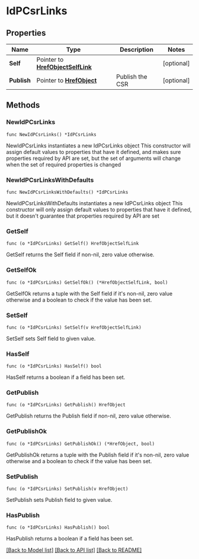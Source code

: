 # IdPCsrLinks

## Properties

Name | Type | Description | Notes
------------ | ------------- | ------------- | -------------
**Self** | Pointer to [**HrefObjectSelfLink**](HrefObjectSelfLink.md) |  | [optional] 
**Publish** | Pointer to [**HrefObject**](HrefObject.md) | Publish the CSR | [optional] 

## Methods

### NewIdPCsrLinks

`func NewIdPCsrLinks() *IdPCsrLinks`

NewIdPCsrLinks instantiates a new IdPCsrLinks object
This constructor will assign default values to properties that have it defined,
and makes sure properties required by API are set, but the set of arguments
will change when the set of required properties is changed

### NewIdPCsrLinksWithDefaults

`func NewIdPCsrLinksWithDefaults() *IdPCsrLinks`

NewIdPCsrLinksWithDefaults instantiates a new IdPCsrLinks object
This constructor will only assign default values to properties that have it defined,
but it doesn't guarantee that properties required by API are set

### GetSelf

`func (o *IdPCsrLinks) GetSelf() HrefObjectSelfLink`

GetSelf returns the Self field if non-nil, zero value otherwise.

### GetSelfOk

`func (o *IdPCsrLinks) GetSelfOk() (*HrefObjectSelfLink, bool)`

GetSelfOk returns a tuple with the Self field if it's non-nil, zero value otherwise
and a boolean to check if the value has been set.

### SetSelf

`func (o *IdPCsrLinks) SetSelf(v HrefObjectSelfLink)`

SetSelf sets Self field to given value.

### HasSelf

`func (o *IdPCsrLinks) HasSelf() bool`

HasSelf returns a boolean if a field has been set.

### GetPublish

`func (o *IdPCsrLinks) GetPublish() HrefObject`

GetPublish returns the Publish field if non-nil, zero value otherwise.

### GetPublishOk

`func (o *IdPCsrLinks) GetPublishOk() (*HrefObject, bool)`

GetPublishOk returns a tuple with the Publish field if it's non-nil, zero value otherwise
and a boolean to check if the value has been set.

### SetPublish

`func (o *IdPCsrLinks) SetPublish(v HrefObject)`

SetPublish sets Publish field to given value.

### HasPublish

`func (o *IdPCsrLinks) HasPublish() bool`

HasPublish returns a boolean if a field has been set.


[[Back to Model list]](../README.md#documentation-for-models) [[Back to API list]](../README.md#documentation-for-api-endpoints) [[Back to README]](../README.md)



